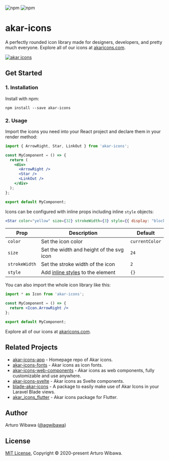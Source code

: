 ![npm](https://img.shields.io/npm/v/akar-icons?style=for-the-badge)
![npm](https://img.shields.io/npm/dm/akar-icons?style=for-the-badge)

# akar-icons
A perfectly rounded icon library made for designers, developers, and pretty much everyone. Explore all of our icons at [akaricons.com](https://akaricons.com). 

<a href="https://akaricons.com" target="_blank">
  <img alt="akar icons" src="https://repository-images.githubusercontent.com/306119910/c3a57000-2be0-11eb-88a2-2714f9bafcd4">
</a>

## Get Started

### 1. Installation
Install with npm:

```shell
npm install --save akar-icons
```

### 2. Usage
Import the icons you need into your React project and declare them in your render method:

```jsx
import { ArrowRight, Star, LinkOut } from 'akar-icons';

const MyComponent = () => {
  return (
    <div>
      <ArrowRight />
      <Star />
      <LinkOut />
    </div>
  );
};

export default MyComponent;
```

Icons can be configured with inline props including inline ```style``` objects:

```jsx
<Star color="yellow" size={32} strokeWidth={3} style={{ display: "block" }}/>
```

Prop | Description | Default
---- | ----------- | -------
`color` | Set the icon color | `currentColor`
`size` | Set the width and height of the svg icon | `24`
`strokeWidth` | Set the stroke width of the icon | `2`
`style` | Add [inline styles](https://facebook.github.io/react/tips/inline-styles.html) to the element | `{}`

You can also import the whole icon library like this:
```jsx
import * as Icon from 'akar-icons';

const MyComponent = () => {
  return <Icon.ArrowRight />
};

export default MyComponent;
```

Explore all of our icons at [akaricons.com](https://akaricons.com).

## Related Projects
* [akar-icons-app](https://github.com/artcoholic/akar-icons-app) - Homepage repo of Akar icons.
* [akar-icons-fonts](https://github.com/artcoholic/akar-icons-fonts) - Akar icons as icon fonts.
* [akar-icons-web-components](https://github.com/awmleer/akar-icons-web-components) - Akar icons as web components, fully customizable and use anywhere.
* [akar-icons-svelte](https://github.com/WilliamVenner/akar-icons-svelte) - Akar icons as Svelte components.
* [blade-akar-icons](https://github.com/codeat3/blade-akar-icons) - A package to easily make use of Akar Icons in your Laravel Blade views.
* [akar_icons_flutter](https://github.com/alann-maulana/akar_icons_flutter) - Akar icons package for Flutter.

## Author
Arturo Wibawa ([@agwibawa](https://twitter.com/agwibawa))

## License
[MIT License](./LICENSE), Copyright © 2020-present Arturo Wibawa.
